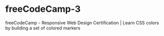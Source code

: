 # freeCodeCamp-3
 freeCodeCamp - Responsive Web Design Certification | Learn CSS colors by building a set of colored markers
